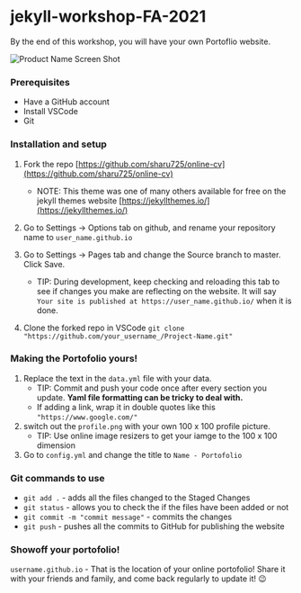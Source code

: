 # jekyll-workshop-FA-2021

By the end of this workshop, you will have your own Portoflio website.

![Product Name Screen Shot][sample]

### Prerequisites
* Have a GitHub account
* Install VSCode
* Git

### Installation and setup
1. Fork the repo [https://github.com/sharu725/online-cv](https://github.com/sharu725/online-cv)
      * NOTE: This theme was one of many others available for free on the jekyll themes website [https://jekyllthemes.io/](https://jekyllthemes.io/)

2. Go to Settings -> Options tab on github, and rename your repository name to `user_name.github.io`

3. Go to Settings -> Pages tab and change the Source branch to master. Click Save.
    * TIP: During development, keep checking and reloading this tab to see if changes you make are reflecting on the website.
It will say `Your site is published at https://user_name.github.io/` when it is done.

4. Clone the forked repo in VSCode 
```git clone "https://github.com/your_username_/Project-Name.git"```

### Making the Portofolio yours!
1. Replace the text in the `data.yml` file with your data.
    * TIP: Commit and push your code once after every section you update. **Yaml file formatting can be tricky to deal with.**
    * If adding a link, wrap it in double quotes like this `"https://www.google.com/"`
3. switch out the `profile.png` with your own 100 x 100 profile picture.
    * TIP: Use online image resizers to get your iamge to the 100 x 100 dimension
5. Go to `config.yml` and change the title to `Name - Portofolio`

### Git commands to use
* `git add .` - adds all the files changed to the Staged Changes
* `git status` - allows you to check the if the files have been added or not
* `git commit -m "commit message"` - commits the changes 
* `git push` - pushes all the commits to GitHub for publishing the website

[sample]: images/sample.png

### Showoff your portofolio!
`username.github.io` - That is the location of your online portofolio! Share it with your friends and family, and come back regularly to update it! 😉












